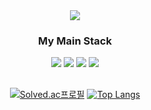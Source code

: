 <div align="center">
<img src="https://capsule-render.vercel.app/api?type=waving&color=auto&height=200&section=header&text=풀%20스택%20개발자가%20되고%20싶은%20프론트개발자&fontSize=40" />
 
 
### My Main Stack 
 <img src="https://img.shields.io/badge/React-lightblue?style=flat&logo=React&logoColor=white"/>
 <img src="https://img.shields.io/badge/TypeScript-blue?style=flat&logo=TypeScript&logoColor=white"/>
 <img src="https://img.shields.io/badge/NodeJs-green?style=flat&logo=nodejs&logoColor=white"/>
 <img src="https://img.shields.io/badge/MongoDB-lightgreen?style=flat&logo=MongoDB&logoColor=white"/>
 
 ## 
 
[![Solved.ac프로필](http://mazassumnida.wtf/api/v2/generate_badge?boj=dbswhdgur2843)](https://solved.ac/dbswhdgur2843) 
[![Top Langs](https://github-readme-stats.vercel.app/api/top-langs/?username=YJH2848)](https://github.com/YJH2848/github-readme-stats)
</div>

